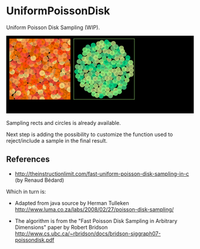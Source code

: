 # UniformPoissonDisk
Uniform Poisson Disk Sampling (WIP).

![](snapshot.png)

Sampling rects and circles is already available. 

Next step is adding the possibility to customize the function used to reject/include a sample in the final result.

## References

 - http://theinstructionlimit.com/fast-uniform-poisson-disk-sampling-in-c (by Renaud Bédard)
 
Which in turn is:

- Adapted from java source by Herman Tulleken
    http://www.luma.co.za/labs/2008/02/27/poisson-disk-sampling/

- The algorithm is from the "Fast Poisson Disk Sampling in Arbitrary Dimensions" paper by Robert Bridson
    http://www.cs.ubc.ca/~rbridson/docs/bridson-siggraph07-poissondisk.pdf
